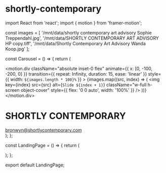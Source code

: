 # shortly-contemporary

import React from 'react';
import { motion } from 'framer-motion';

const images = [
  '/mnt/data/shortly contemporary art advisory Sophie Treppendahl.jpg',
  '/mnt/data/SHORTLY CONTEMPORARY ART ADVISORY HP copy.tiff',
  '/mnt/data/Shortly Contemporary Art Advisory Wanda Koop.jpg'
];

const Carousel = () => {
  return (
    <div className="relative w-full h-screen overflow-hidden">
      <motion.div
        className="absolute inset-0 flex"
        animate={{ x: [0, -100, -200, 0] }}
        transition={{ repeat: Infinity, duration: 15, ease: 'linear' }}
        style={{ width: `${images.length * 100}%` }}
      >
        {images.map((src, index) => (
          <img
            key={index}
            src={src}
            alt={`Slide ${index + 1}`}
            className="w-full h-screen object-cover"
            style={{ flex: '0 0 auto', width: '100%' }}
          />
        ))}
      </motion.div>
      <div className="absolute inset-0 flex flex-col items-center justify-center text-center">
        <h1 className="text-white text-5xl font-bold font-[Inter]">SHORTLY CONTEMPORARY</h1>
        <a
          href="mailto:bronwyn@shortlycontemporary.com"
          className="text-white text-xl mt-4 hover:underline"
        >
          bronwyn@shortlycontemporary.com
        </a>
      </div>
    </div>
  );
};

const LandingPage = () => {
  return (
    <div className="min-h-screen">
      <Carousel />
    </div>
  );
};

export default LandingPage;


